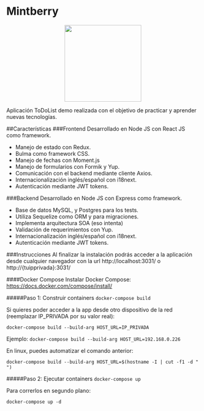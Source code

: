 # Mintberry

<p align="center">
<img src="https://user-images.githubusercontent.com/37419225/96831362-53ee6a80-1413-11eb-802d-6d63c9a565b8.png" width="200px%" height="200px"></img> 
</p>
 
Aplicación ToDoList demo realizada con el objetivo de practicar y aprender nuevas tecnologías. 

##Características
###Frontend
Desarrollado en Node JS con React JS como framework.
- Manejo de estado con Redux.
- Bulma como framework CSS.
- Manejo de fechas con Moment.js
- Manejo de formularios con Formik y Yup.
- Comunicación con el backend mediante cliente Axios.
- Internacionalización inglés/español con i18next.
- Autenticación mediante JWT tokens.

###Backend
Desarrollado en Node JS con Express como framework.
- Base de datos MySQL, y Postgres para los tests.
- Utiliza Sequelize como ORM y para migraciones.
- Implementa arquitectura SOA (eso intenta)
- Validación de requerimientos con Yup.
- Internacionalización inglés/español con i18next.
- Autenticación mediante JWT tokens.

###Instrucciones
Al finalizar la instalación podrás acceder a la aplicación desde cualquier navegador con la url  http://localhost:3031/ o http://{tuipprivada}:3031/

####Docker Compose
Instalar Docker Compose: https://docs.docker.com/compose/install/

#####Paso 1: Construir containers
`docker-compose build`

Si quieres poder acceder a la app desde otro dispositivo de la red (reemplazar IP_PRIVADA por su valor real):

`docker-compose build --build-arg HOST_URL=IP_PRIVADA`

Ejemplo: `docker-compose build --build-arg HOST_URL=192.168.0.226`

En linux, puedes automatizar el comando anterior:

`docker-compose build --build-arg HOST_URL=$(hostname -I | cut -f1 -d " ") `

#####Paso 2: Ejecutar containers
`docker-compose up`

Para correrlos en segundo plano:

`docker-compose up -d`



